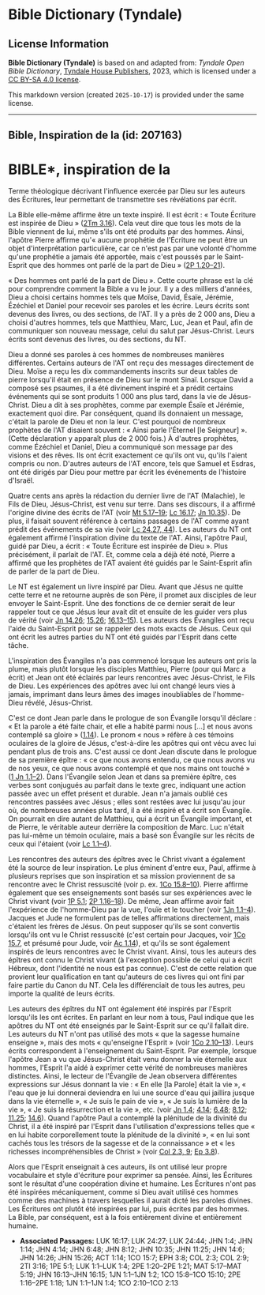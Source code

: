 # Bible Dictionary (Tyndale)

## License Information

**Bible Dictionary (Tyndale)** is based on and adapted from: _Tyndale Open Bible Dictionary_, [Tyndale House Publishers](https://tyndaleopenresources.com/), 2023, which is licensed under a [CC BY-SA 4.0 license](https://creativecommons.org/licenses/by-sa/4.0/legalcode.en).

This markdown version (created `2025-10-17`) is provided under the same license.



--------------------------------

## Bible, Inspiration de la (id: 207163)

BIBLE\*, inspiration de la
==========================

Terme théologique décrivant l'influence exercée par Dieu sur les auteurs des Écritures, leur permettant de transmettre ses révélations par écrit.

La Bible elle\-même affirme être un texte inspiré. Il est écrit : « Toute Écriture est inspirée de Dieu » ([2Tm 3\.16](https://ref.ly/2Tim3:16)). Cela veut dire que tous les mots de la Bible viennent de lui, même s'ils ont été produits par des hommes. Ainsi, l'apôtre Pierre affirme qu'« aucune prophétie de l'Écriture ne peut être un objet d'interprétation particulière, car ce n'est pas par une volonté d'homme qu'une prophétie a jamais été apportée, mais c'est poussés par le Saint\-Esprit que des hommes ont parlé de la part de Dieu » ([2P 1\.20–21](https://ref.ly/2Pet1:20-2Pet1:21)).

« Des hommes ont parlé de la part de Dieu ». Cette courte phrase est la clé pour comprendre comment la Bible a vu le jour. Il y a des milliers d'années, Dieu a choisi certains hommes tels que Moïse, David, Ésaïe, Jérémie, Ézéchiel et Daniel pour recevoir ses paroles et les écrire. Leurs écrits sont devenus des livres, ou des sections, de l'AT. Il y a près de 2 000 ans, Dieu a choisi d'autres hommes, tels que Matthieu, Marc, Luc, Jean et Paul, afin de communiquer son nouveau message, celui du salut par Jésus\-Christ. Leurs écrits sont devenus des livres, ou des sections, du NT.

Dieu a donné ses paroles à ces hommes de nombreuses manières différentes. Certains auteurs de l'AT ont reçu des messages directement de Dieu. Moïse a reçu les dix commandements inscrits sur deux tables de pierre lorsqu'il était en présence de Dieu sur le mont Sinaï. Lorsque David a composé ses psaumes, il a été divinement inspiré et a prédit certains événements qui se sont produits 1 000 ans plus tard, dans la vie de Jésus\-Christ. Dieu a dit à ses prophètes, comme par exemple Ésaïe et Jérémie, exactement quoi dire. Par conséquent, quand ils donnaient un message, c'était la parole de Dieu et non la leur. C'est pourquoi de nombreux prophètes de l'AT disaient souvent : « Ainsi parle l'Éternel \[le Seigneur] ». (Cette déclaration y apparaît plus de 2 000 fois.) À d'autres prophètes, comme Ézéchiel et Daniel, Dieu a communiqué son message par des visions et des rêves. Ils ont écrit exactement ce qu'ils ont vu, qu'ils l'aient compris ou non. D'autres auteurs de l'AT encore, tels que Samuel et Esdras, ont été dirigés par Dieu pour mettre par écrit les événements de l'histoire d'Israël.

Quatre cents ans après la rédaction du dernier livre de l'AT (Malachie), le Fils de Dieu, Jésus\-Christ, est venu sur terre. Dans ses discours, il a affirmé l'origine divine des écrits de l'AT (voir [Mt 5\.17–19](https://ref.ly/Matt5:17-Matt5:19); [Lc 16\.17](https://ref.ly/Luke16:17); [Jn 10\.35](https://ref.ly/John10:35)). De plus, il faisait souvent référence à certains passages de l'AT comme ayant prédit des événements de sa vie (voir [Lc 24\.27, 44](https://ref.ly/Luke24:27)). Les auteurs du NT ont également affirmé l'inspiration divine du texte de l'AT. Ainsi, l'apôtre Paul, guidé par Dieu, a écrit : « Toute Écriture est inspirée de Dieu ». Plus précisément, il parlait de l'AT. Et, comme cela a déjà été noté, Pierre a affirmé que les prophètes de l'AT avaient été guidés par le Saint\-Esprit afin de parler de la part de Dieu.

Le NT est également un livre inspiré par Dieu. Avant que Jésus ne quitte cette terre et ne retourne auprès de son Père, il promet aux disciples de leur envoyer le Saint\-Esprit. Une des fonctions de ce dernier serait de leur rappeler tout ce que Jésus leur avait dit et ensuite de les guider vers plus de vérité (voir [Jn 14\.26](https://ref.ly/John14:26); [15\.26](https://ref.ly/John15:26); [16\.13–15](https://ref.ly/John16:13-John16:15)). Les auteurs des Évangiles ont reçu l'aide du Saint\-Esprit pour se rappeler des mots exacts de Jésus. Ceux qui ont écrit les autres parties du NT ont été guidés par l'Esprit dans cette tâche.

L'inspiration des Évangiles n'a pas commencé lorsque les auteurs ont pris la plume, mais plutôt lorsque les disciples Matthieu, Pierre (pour qui Marc a écrit) et Jean ont été éclairés par leurs rencontres avec Jésus\-Christ, le Fils de Dieu. Les expériences des apôtres avec lui ont changé leurs vies à jamais, imprimant dans leurs âmes des images inoubliables de l'homme\-Dieu révélé, Jésus\-Christ.

C'est ce dont Jean parle dans le prologue de son Évangile lorsqu'il déclare : « Et la parole a été faite chair, et elle a habité parmi nous \[...] et nous avons contemplé sa gloire » ([1\.14](https://ref.ly/John1:14)). Le pronom « nous » réfère à ces témoins oculaires de la gloire de Jésus, c'est\-à\-dire les apôtres qui ont vécu avec lui pendant plus de trois ans. C'est aussi ce dont Jean discute dans le prologue de sa première épître : « ce que nous avons entendu, ce que nous avons vu de nos yeux, ce que nous avons contemplé et que nos mains ont touché » ([1 Jn 1\.1–2](https://ref.ly/1John1:1-1John1:2)). Dans l'Évangile selon Jean et dans sa première épître, ces verbes sont conjugués au parfait dans le texte grec, indiquant une action passée avec un effet présent et durable. Jean n'a jamais oublié ces rencontres passées avec Jésus ; elles sont restées avec lui jusqu'au jour où, de nombreuses années plus tard, il a été inspiré et a écrit son Évangile. On pourrait en dire autant de Matthieu, qui a écrit un Évangile important, et de Pierre, le véritable auteur derrière la composition de Marc. Luc n'était pas lui\-même un témoin oculaire, mais a basé son Évangile sur les récits de ceux qui l'étaient (voir [Lc 1\.1–4](https://ref.ly/Luke1:1-Luke1:4)).

Les rencontres des auteurs des épîtres avec le Christ vivant a également été la source de leur inspiration. Le plus éminent d'entre eux, Paul, affirme à plusieurs reprises que son inspiration et sa mission proviennent de sa rencontre avec le Christ ressuscité (voir p. ex. [1Co 15\.8–10](https://ref.ly/1Cor15:8-1Cor15:10)). Pierre affirme également que ses enseignements sont basés sur ses expériences avec le Christ vivant (voir [1P 5\.1](https://ref.ly/1Pet5:1); [2P 1\.16–18](https://ref.ly/2Pet1:16-2Pet1:18)). De même, Jean affirme avoir fait l'expérience de l'homme\-Dieu par la vue, l'ouïe et le toucher (voir [1Jn 1\.1–4](https://ref.ly/1John1:1-1John1:4)). Jacques et Jude ne formulent pas de telles affirmations directement, mais c'étaient les frères de Jésus. On peut supposer qu'ils se sont convertis lorsqu'ils ont vu le Christ ressuscité (c'est certain pour Jacques, voir [1Co 15\.7](https://ref.ly/1Cor15:7), et présumé pour Jude, voir [Ac 1\.14](https://ref.ly/Acts1:14)), et qu'ils se sont également inspirés de leurs rencontres avec le Christ vivant. Ainsi, tous les auteurs des épîtres ont connu le Christ vivant (à l'exception possible de celui qui a écrit Hébreux, dont l'identité ne nous est pas connue). C'est de cette relation que provient leur qualification en tant qu'auteurs de ces livres qui ont fini par faire partie du Canon du NT. Cela les différenciait de tous les autres, peu importe la qualité de leurs écrits.

Les auteurs des épîtres du NT ont également été inspirés par l'Esprit lorsqu'ils les ont écrites. En parlant en leur nom à tous, Paul indique que les apôtres du NT ont été enseignés par le Saint\-Esprit sur ce qu'il fallait dire. Les auteurs du NT n'ont pas utilisé des mots « que la sagesse humaine enseigne », mais des mots « qu'enseigne l'Esprit » (voir [1Co 2\.10–13](https://ref.ly/1Cor2:10-1Cor2:13)). Leurs écrits correspondent à l'enseignement du Saint\-Esprit. Par exemple, lorsque l'apôtre Jean a vu que Jésus\-Christ était venu donner la vie éternelle aux hommes, l'Esprit l'a aidé à exprimer cette vérité de nombreuses manières distinctes. Ainsi, le lecteur de l'Évangile de Jean observera différentes expressions sur Jésus donnant la vie : « En elle \[la Parole] était la vie », « l'eau que je lui donnerai deviendra en lui une source d'eau qui jaillira jusque dans la vie éternelle », « Je suis le pain de vie », « Je suis la lumière de la vie », « Je suis la résurrection et la vie », etc. (voir [Jn 1\.4](https://ref.ly/John1:4); [4\.14](https://ref.ly/John4:14); [6\.48](https://ref.ly/John6:48); [8\.12](https://ref.ly/John8:12); [11\.25](https://ref.ly/John11:25); [14\.6](https://ref.ly/John14:6)). Quand l'apôtre Paul a contemplé la plénitude de la divinité du Christ, il a été inspiré par l'Esprit dans l'utilisation d'expressions telles que « en lui habite corporellement toute la plénitude de la divinité », « en lui sont cachés tous les trésors de la sagesse et de la connaissance » et « les richesses incompréhensibles de Christ » (voir [Col 2\.3, 9](https://ref.ly/Col2:3); [Ep 3\.8](https://ref.ly/Eph3:8)).

Alors que l'Esprit enseignait à ces auteurs, ils ont utilisé leur propre vocabulaire et style d'écriture pour exprimer sa pensée. Ainsi, les Écritures sont le résultat d'une coopération divine et humaine. Les Écritures n'ont pas été inspirées mécaniquement, comme si Dieu avait utilisé ces hommes comme des machines à travers lesquelles il aurait dicté les paroles divines. Les Écritures ont plutôt été inspirées par lui, puis écrites par des hommes. La Bible, par conséquent, est à la fois entièrement divine et entièrement humaine.

* **Associated Passages:** LUK 16:17; LUK 24:27; LUK 24:44; JHN 1:4; JHN 1:14; JHN 4:14; JHN 6:48; JHN 8:12; JHN 10:35; JHN 11:25; JHN 14:6; JHN 14:26; JHN 15:26; ACT 1:14; 1CO 15:7; EPH 3:8; COL 2:3; COL 2:9; 2TI 3:16; 1PE 5:1; LUK 1:1–LUK 1:4; 2PE 1:20–2PE 1:21; MAT 5:17–MAT 5:19; JHN 16:13–JHN 16:15; 1JN 1:1–1JN 1:2; 1CO 15:8–1CO 15:10; 2PE 1:16–2PE 1:18; 1JN 1:1–1JN 1:4; 1CO 2:10–1CO 2:13

